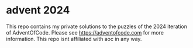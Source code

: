 # advent 2024
This repo contains my private solutions to the puzzles of the 2024 iteration of AdventOfCode.
Please see https://adventofcode.com for more information. This repo isnt affiliated with aoc in any way.
